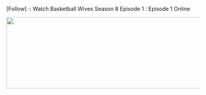 ﻿[Follow] :: Watch Basketball Wives Season 8 Episode 1 : Episode 1 Online

<p><a href="https://t.co/DHyiCatmN0"><img src="http://currencymarket24.com/wp-content/uploads/2019/05/watch-now-live-stream.png" alt="" width="588" height="187" /></a></p>